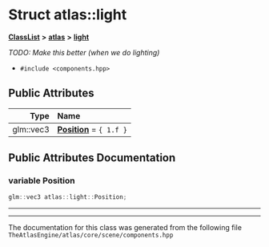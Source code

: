 

# Struct atlas::light



[**ClassList**](annotated.md) **>** [**atlas**](namespaceatlas.md) **>** [**light**](structatlas_1_1light.md)



_TODO: Make this better (when we do lighting)_ 

* `#include <components.hpp>`





















## Public Attributes

| Type | Name |
| ---: | :--- |
|  glm::vec3 | [**Position**](#variable-position)   = `{ 1.f }`<br> |












































## Public Attributes Documentation




### variable Position 

```C++
glm::vec3 atlas::light::Position;
```




<hr>

------------------------------
The documentation for this class was generated from the following file `TheAtlasEngine/atlas/core/scene/components.hpp`

